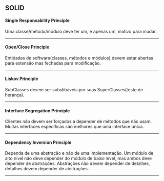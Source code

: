 ## SOLID

#### Single Responsability Principle
Uma classe/método/módulo deve ter um, e apenas um, motivo para mudar.

------------


#### Open/Close Principle 
Entidades de software(classes, métodos e módulos) devem estar abertas para extensão mas fechadas para modificação.

------------


#### Liskov Principle
SubClasses devem ser substituíveis por suas SuperClasses(teste de herança).

------------

#### Interface Segregation Principle 

Clientes não devem ser forçados a depender de métodos que não usam. 
Muitas interfaces específicas são melhores que uma interface única.

------------



#### Dependency Inversion Principle 

Dependa de uma abstração e não de uma implementação.
Um módulo de alto nível não deve depender do módulo de baixo nível, mas ambos deve depender de abstrações. 
Abstrações não devem depender de detalhes, detalhes devem depender de abstrações.

------------


